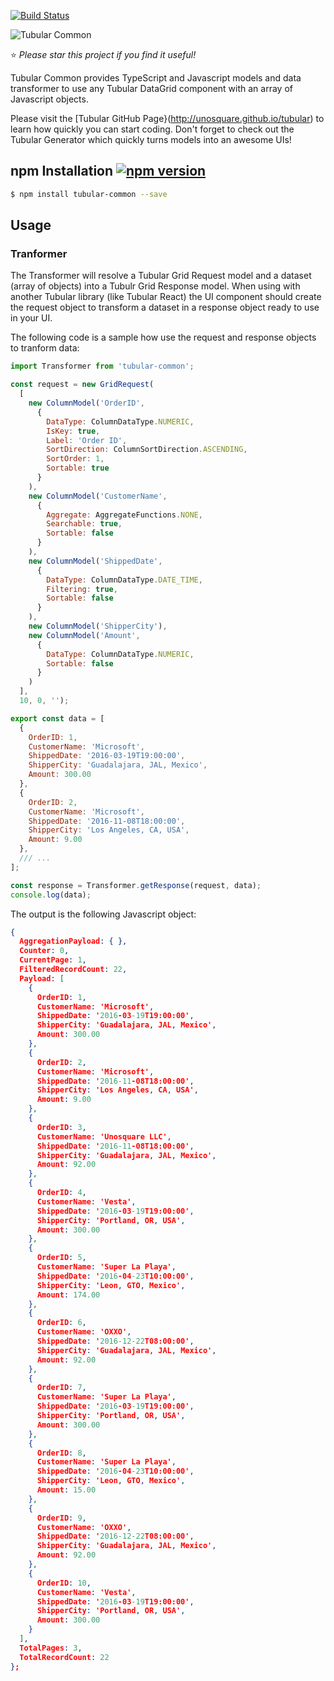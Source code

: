 [![Build Status](https://travis-ci.org/unosquare/tubular-common.svg?branch=master)](https://travis-ci.org/unosquare/tubular-common)

![Tubular Common](http://unosquare.github.io/tubular/assets/tubular.png)

:star: *Please star this project if you find it useful!*

Tubular Common provides TypeScript and Javascript models and data transformer to use any Tubular DataGrid component with an array of Javascript objects. 

Please visit the [Tubular GitHub Page}(http://unosquare.github.io/tubular) to learn how quickly you can start coding. Don't forget to check out the Tubular Generator which quickly turns models into an awesome UIs!

## npm Installation [![npm version](https://badge.fury.io/js/tubular-common.svg)](https://badge.fury.io/js/tubular-common)

```sh
$ npm install tubular-common --save
```

## Usage

### Tranformer

The Transformer will resolve a Tubular Grid Request model and a dataset (array of objects) into a Tubulr Grid Response model. When using with another Tubular library (like Tubular React) the UI component should create the request object to transform a dataset in a response object ready to use in your UI.

The following code is a sample how use the request and response objects to tranform data:

```javascript
import Transformer from 'tubular-common';

const request = new GridRequest(
  [
    new ColumnModel('OrderID',
      {
        DataType: ColumnDataType.NUMERIC,
        IsKey: true,
        Label: 'Order ID',
        SortDirection: ColumnSortDirection.ASCENDING,
        SortOrder: 1,
        Sortable: true
      }
    ),
    new ColumnModel('CustomerName',
      {
        Aggregate: AggregateFunctions.NONE,
        Searchable: true,
        Sortable: false
      }
    ),
    new ColumnModel('ShippedDate',
      {
        DataType: ColumnDataType.DATE_TIME,
        Filtering: true,
        Sortable: false
      }
    ),
    new ColumnModel('ShipperCity'),
    new ColumnModel('Amount',
      {
        DataType: ColumnDataType.NUMERIC,
        Sortable: false
      }
    )
  ],
  10, 0, '');

export const data = [
  {
    OrderID: 1,
    CustomerName: 'Microsoft',
    ShippedDate: '2016-03-19T19:00:00',
    ShipperCity: 'Guadalajara, JAL, Mexico',
    Amount: 300.00
  },
  {
    OrderID: 2,
    CustomerName: 'Microsoft',
    ShippedDate: '2016-11-08T18:00:00',
    ShipperCity: 'Los Angeles, CA, USA',
    Amount: 9.00
  },
  /// ...
];

const response = Transformer.getResponse(request, data);
console.log(data);
```

The output is the following Javascript object:

```json
{
  AggregationPayload: { },
  Counter: 0,
  CurrentPage: 1,
  FilteredRecordCount: 22,
  Payload: [
    {
      OrderID: 1,
      CustomerName: 'Microsoft',
      ShippedDate: '2016-03-19T19:00:00',
      ShipperCity: 'Guadalajara, JAL, Mexico',
      Amount: 300.00
    },
    {
      OrderID: 2,
      CustomerName: 'Microsoft',
      ShippedDate: '2016-11-08T18:00:00',
      ShipperCity: 'Los Angeles, CA, USA',
      Amount: 9.00
    },
    {
      OrderID: 3,
      CustomerName: 'Unosquare LLC',
      ShippedDate: '2016-11-08T18:00:00',
      ShipperCity: 'Guadalajara, JAL, Mexico',
      Amount: 92.00
    },
    {
      OrderID: 4,
      CustomerName: 'Vesta',
      ShippedDate: '2016-03-19T19:00:00',
      ShipperCity: 'Portland, OR, USA',
      Amount: 300.00
    },
    {
      OrderID: 5,
      CustomerName: 'Super La Playa',
      ShippedDate: '2016-04-23T10:00:00',
      ShipperCity: 'Leon, GTO, Mexico',
      Amount: 174.00
    },
    {
      OrderID: 6,
      CustomerName: 'OXXO',
      ShippedDate: '2016-12-22T08:00:00',
      ShipperCity: 'Guadalajara, JAL, Mexico',
      Amount: 92.00
    },
    {
      OrderID: 7,
      CustomerName: 'Super La Playa',
      ShippedDate: '2016-03-19T19:00:00',
      ShipperCity: 'Portland, OR, USA',
      Amount: 300.00
    },
    {
      OrderID: 8,
      CustomerName: 'Super La Playa',
      ShippedDate: '2016-04-23T10:00:00',
      ShipperCity: 'Leon, GTO, Mexico',
      Amount: 15.00
    },
    {
      OrderID: 9,
      CustomerName: 'OXXO',
      ShippedDate: '2016-12-22T08:00:00',
      ShipperCity: 'Guadalajara, JAL, Mexico',
      Amount: 92.00
    },
    {
      OrderID: 10,
      CustomerName: 'Vesta',
      ShippedDate: '2016-03-19T19:00:00',
      ShipperCity: 'Portland, OR, USA',
      Amount: 300.00
    }
  ],
  TotalPages: 3,
  TotalRecordCount: 22
};
```
